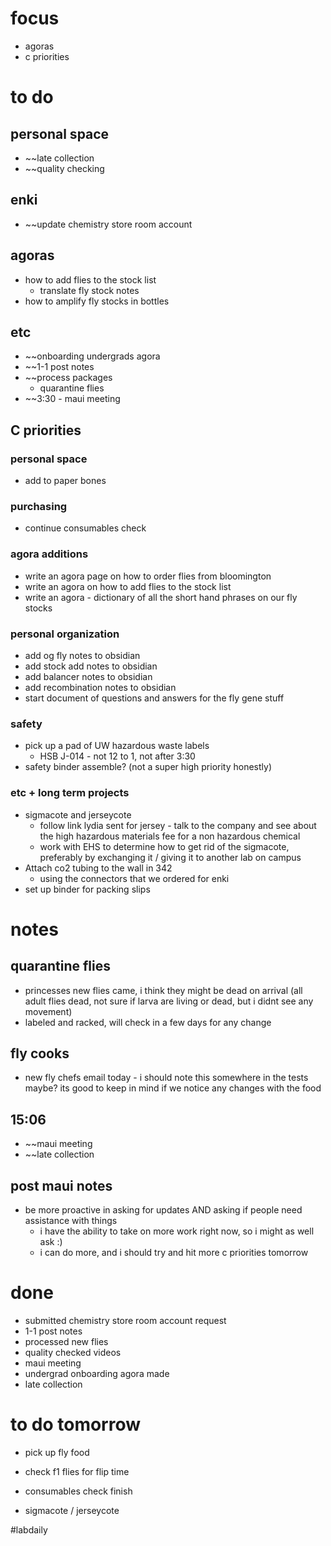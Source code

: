 # focus
- agoras
- c priorities
# to do
## personal space
- ~~late collection
- ~~quality checking

## enki
- ~~update chemistry store room account

## agoras
- how to add flies to the stock list
	- translate fly stock notes
- how to amplify fly stocks in bottles

## etc
- ~~onboarding undergrads agora
- ~~1-1 post notes
- ~~process packages
	- quarantine flies
- ~~3:30 - maui meeting
## C priorities 

### personal space
- add to paper bones
### purchasing
- continue consumables check
### agora additions
- write an agora page on how to order flies from bloomington 
- write an agora on how to add flies to the stock list
- write an agora - dictionary of all the short hand phrases on our fly stocks
### personal organization
- add og fly notes to obsidian
- add stock add notes to obsidian
- add balancer notes to obsidian
- add recombination notes to obsidian
- start document of questions and answers for the fly gene stuff
### safety
- pick up a pad of UW hazardous waste labels 
	- HSB J-014 - not 12 to 1, not after 3:30
- safety binder assemble? (not a super high priority honestly)
### etc + long term projects
- sigmacote and jerseycote
	- follow link lydia sent for jersey - talk to the company and see about the high hazardous materials fee for a non hazardous chemical
	- work with EHS to determine how to get rid of the sigmacote, preferably by exchanging it / giving it to another lab on campus
- Attach co2 tubing to the wall in 342
	- using the connectors that we ordered for enki
- set up binder for packing slips
# notes
## quarantine flies
- princesses new flies came, i think they might be dead on arrival (all adult flies dead, not sure if larva are living or dead, but i didnt see any movement) 
- labeled and racked, will check in a few days for any change
## fly cooks
- new fly chefs email today - i should note this somewhere in the tests maybe? its good to keep in mind if we notice any changes with the food
## 15:06
- ~~maui meeting
- ~~late collection
## post maui notes
- be more proactive in asking for updates AND asking if people need assistance with things
	- i have the ability to take on more work right now, so i might as well ask :)
	- i can do more, and i should try and hit more c priorities tomorrow
# done
- submitted chemistry store room account request
- 1-1 post notes
- processed new flies
- quality checked videos
- maui meeting
- undergrad onboarding agora made
- late collection
# to do tomorrow
- pick up fly food
- check f1 flies for flip time

- consumables check finish 
- sigmacote / jerseycote

#labdaily 